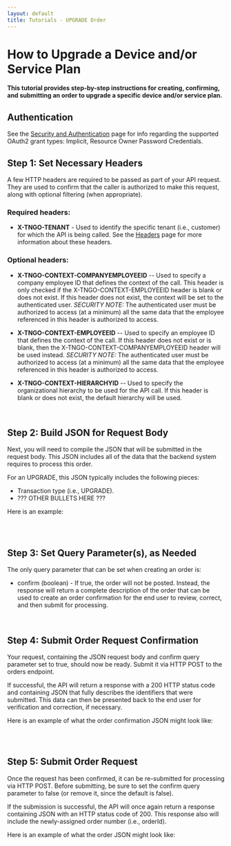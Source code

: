 ```yaml
---
layout: default
title: Tutorials - UPGRADE Order
---
```



# How to Upgrade a Device and/or Service Plan

**This tutorial provides step-by-step instructions for creating, confirming, and submitting an order to upgrade a specific device and/or service plan.**
<br />

## Authentication

See the [Security and Authentication](/concepts/security/) page for info regarding the supported OAuth2 grant types: Implicit, Resource Owner Password Credentials.
<br />

## Step 1: Set Necessary Headers

A few HTTP headers are required to be passed as part of your API request. They are used to confirm that the caller is authorized to make this request, along with optional filtering (when appropriate). 

### Required headers:

* **X-TNGO-TENANT** - Used to identify the specific tenant (i.e., customer) for which the API is being called.
See the [Headers](/concepts/headers/) page for more information about these headers.

### Optional headers:

* **X-TNGO-CONTEXT-COMPANYEMPLOYEEID**  -- Used to specify a company employee ID that defines the context of the call. This header is only checked if the X-TNGO-CONTEXT-EMPLOYEEID header is blank or does not exist. If this header does not exist, the context will be set to the authenticated user. 
*SECURITY NOTE:* The authenticated user must be authorized to access (at a minimum) all the same data that the employee referenced in this header is authorized to access.

* **X-TNGO-CONTEXT-EMPLOYEEID** --  Used to specify an employee ID that defines the context of the call. If this header does not exist or is blank, then the X-TNGO-CONTEXT-COMPANYEMPLOYEEID header will be used instead. 
*SECURITY NOTE:* The authenticated user must be authorized to access (at a minimum) all the same data that the employee referenced in this header is authorized to access.

* **X-TNGO-CONTEXT-HIERARCHYID** --  Used to specify the organizational hierarchy to be used for the API call. If this header is blank or does not exist, the default hierarchy will be used.
<br />

## Step 2: Build JSON for Request Body

Next, you will need to compile the JSON that will be submitted in the request body. This JSON includes all of the data that the backend system requires to process this order.

For an UPGRADE, this JSON typically includes the following pieces:

* Transaction type (i.e., UPGRADE).
* ??? OTHER BULLETS HERE ???
 
 
Here is an example:

```

```
<br />

## Step 3: Set Query Parameter(s), as Needed

The only query parameter that can be set when creating an order is:

* confirm  (boolean) - If true, the order will not be posted. Instead, the response will return a complete description of the order that can be used to create an order confirmation for the end user to review, correct, and then submit for processing.
<br />

## Step 4: Submit Order Request Confirmation

Your request, containing the JSON request body and confirm query parameter set to true, should now be ready. Submit it via HTTP POST to the orders endpoint.

If successful, the API will return a response with a 200 HTTP status code and containing JSON that fully describes the identifiers that were submitted. This data can then be presented back to the end user for verification and correction, if necessary. 

Here is an example of what the order confirmation JSON might look like:

```

```
<br/>

## Step 5: Submit Order Request
Once the request has been confirmed, it can be re-submitted for processing via HTTP POST. Before submitting, be sure to set the confirm query parameter to false (or remove it, since the default is false). 

If the submission is successful, the API will once again return a response containing JSON with an HTTP status code of 200. This response also will include the newly-assigned order number (i.e., orderId). 
 
Here is an example of what the order JSON might look like:

```

```
<br/>


